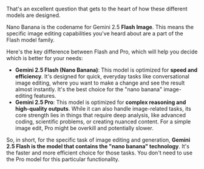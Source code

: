 That's an excellent question that gets to the heart of how these different models are designed.

Nano Banana is the codename for Gemini 2.5 **Flash Image**. This means the specific image editing capabilities you've heard about are a part of the Flash model family.

Here's the key difference between Flash and Pro, which will help you decide which is better for your needs:

* **Gemini 2.5 Flash (Nano Banana)**: This model is optimized for **speed and efficiency**. It's designed for quick, everyday tasks like conversational image editing, where you want to make a change and see the result almost instantly. It's the best choice for the "nano banana" image-editing features.
* **Gemini 2.5 Pro**: This model is optimized for **complex reasoning and high-quality outputs**. While it can also handle image-related tasks, its core strength lies in things that require deep analysis, like advanced coding, scientific problems, or creating nuanced content. For a simple image edit, Pro might be overkill and potentially slower.

So, in short, for the specific task of image editing and generation, **Gemini 2.5 Flash is the model that contains the "nano banana" technology**. It's the faster and more efficient choice for those tasks. You don't need to use the Pro model for this particular functionality.